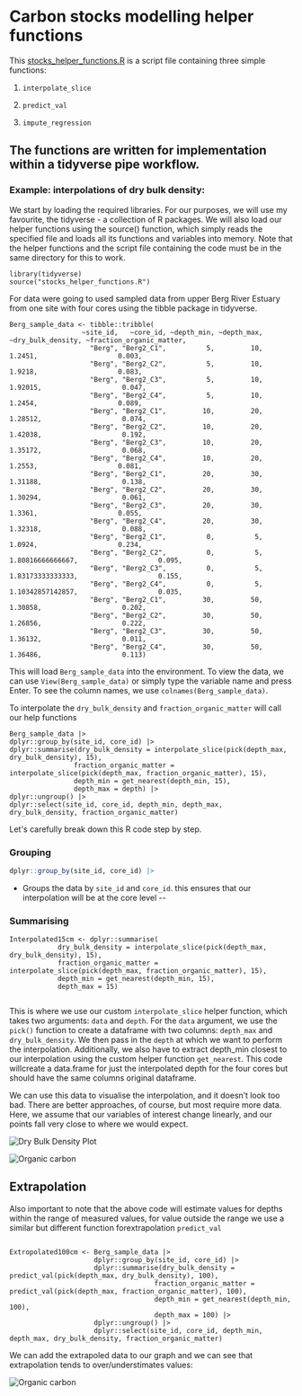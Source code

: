 # Carbon stocks modelling helper functions

This [stocks_helper_functions.R](stocks_helper_functions.R) is a script file containing three simple functions:

1. `interpolate_slice`

1. `predict_val`

1. `impute_regression`

## The functions are written for implementation within a tidyverse pipe workflow.

### Example: interpolations of dry bulk density:

We start by loading the required libraries. For our purposes, we will use my favourite, the tidyverse - a collection of R packages. We will also load our helper functions using the source() function, which simply reads the specified file and loads all its functions and variables into memory. Note that the helper functions and the script file containing the code must be in the same directory for this to work.


```
library(tidyverse)
source("stocks_helper_functions.R")

```

For data were going to used sampled data from upper Berg River Estuary from one site with four cores using the tibble package in tidyverse.

```
Berg_sample_data <- tibble::tribble(
                  ~site_id,   ~core_id, ~depth_min, ~depth_max, ~dry_bulk_density, ~fraction_organic_matter,
                    "Berg", "Berg2_C1",          5,         10,            1.2451,                    0.003,
                    "Berg", "Berg2_C2",          5,         10,            1.9218,                    0.083,
                    "Berg", "Berg2_C3",          5,         10,           1.92015,                    0.047,
                    "Berg", "Berg2_C4",          5,         10,            1.2454,                    0.089,
                    "Berg", "Berg2_C1",         10,         20,           1.28512,                    0.074,
                    "Berg", "Berg2_C2",         10,         20,           1.42038,                    0.192,
                    "Berg", "Berg2_C3",         10,         20,           1.35172,                    0.068,
                    "Berg", "Berg2_C4",         10,         20,            1.2553,                    0.081,
                    "Berg", "Berg2_C1",         20,         30,           1.31188,                    0.138,
                    "Berg", "Berg2_C2",         20,         30,           1.30294,                    0.061,
                    "Berg", "Berg2_C3",         20,         30,            1.3361,                    0.055,
                    "Berg", "Berg2_C4",         20,         30,           1.32318,                    0.088,
                    "Berg", "Berg2_C1",          0,          5,            1.0924,                    0.234,
                    "Berg", "Berg2_C2",          0,          5,  1.80816666666667,                    0.095,
                    "Berg", "Berg2_C3",          0,          5,  1.83173333333333,                    0.155,
                    "Berg", "Berg2_C4",          0,          5,  1.10342857142857,                    0.035,
                    "Berg", "Berg2_C1",         30,         50,           1.30858,                    0.202,
                    "Berg", "Berg2_C2",         30,         50,           1.26856,                    0.222,
                    "Berg", "Berg2_C3",         30,         50,           1.36132,                    0.011,
                    "Berg", "Berg2_C4",         30,         50,           1.36486,                    0.113)

```

This will load `Berg_sample_data` into the environment. To view the data, we can use `View(Berg_sample_data)` or simply type the variable name and press Enter.
To see the column names, we use `colnames(Berg_sample_data)`.

To interpolate the `dry_bulk_density` and `fraction_organic_matter` will call our help functions

```
Berg_sample_data |>
dplyr::group_by(site_id, core_id) |>
dplyr::summarise(dry_bulk_density = interpolate_slice(pick(depth_max, dry_bulk_density), 15),
                fraction_organic_matter = interpolate_slice(pick(depth_max, fraction_organic_matter), 15), 
                depth_min = get_nearest(depth_min, 15),
                depth_max = depth) |>
dplyr::ungroup() |>
dplyr::select(site_id, core_id, depth_min, depth_max, dry_bulk_density, fraction_organic_matter)

```

Let's carefully break down this R code step by step. 

### Grouping

```r
dplyr::group_by(site_id, core_id) |>
```

* Groups the data by `site_id` and `core_id`. this ensures that our interpolation will be at the core level
--

###  Summarising

```
Interpolated15cm <- dplyr::summarise(
		    dry_bulk_density = interpolate_slice(pick(depth_max, dry_bulk_density), 15),
		    fraction_organic_matter = interpolate_slice(pick(depth_max, fraction_organic_matter), 15), 
		    depth_min = get_nearest(depth_min, 15),
		    depth_max = 15)
      
```

This is where we use our custom `interpolate_slice` helper function, which takes two arguments: `data` and `depth`. For the `data` argument, we use the `pick()` function to create a dataframe with two columns: `depth_max` and `dry_bulk_density`. We then pass in the `depth` at which we want to perform the interpolation. Additionally, we also have to extract depth_min closest to our interpolation using the custom helper function ``get_nearest``. This code willcreate a data.frame for just the interpolated depth for the four cores but should have the same columns original dataframe.

We can use this data to visualise the interpolation, and it doesn’t look too bad. There are better approaches, of course, but most require more data. Here, we assume that our variables of interest change linearly, and our points fall very close to where we would expect.  

![Dry Bulk Density Plot](../plots/dry_bulk_density_interpolation.png)

![Organic carbon](../plots/fraction_organic_matter_interpolation.png)

## Extrapolation

Also important to note that the above code will estimate values for depths within the range of measured values, for value outside the range we use a similar but different function forextrapolation `predict_val`


```

Extropolated100cm <- Berg_sample_data |>
                     dplyr::group_by(site_id, core_id) |>
                     dplyr::summarise(dry_bulk_density = predict_val(pick(depth_max, dry_bulk_density), 100),
                                    fraction_organic_matter = predict_val(pick(depth_max, fraction_organic_matter), 100), 
                                    depth_min = get_nearest(depth_min, 100),
                                    depth_max = 100) |>
                     dplyr::ungroup() |>
                     dplyr::select(site_id, core_id, depth_min, depth_max, dry_bulk_density, fraction_organic_matter)

```

We can add the extrapoled data to our graph and we can see that extrapolation tends to over/understimates values:

![Organic carbon](../plots/fraction_organic_matter100.png)

